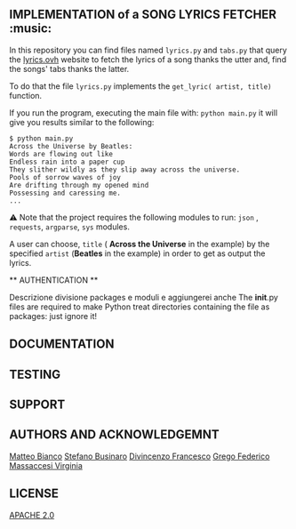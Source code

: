 ## IMPLEMENTATION of a SONG LYRICS FETCHER :music:


In this repository you can find files named ```lyrics.py``` and ```tabs.py``` that query the [lyrics.ovh](https://lyricsovh.docs.apiary.io/#) website to fetch the lyrics of a song thanks the utter and, find the songs' tabs thanks the latter. 


To do that the file ```lyrics.py``` implements the ```get_lyric( artist, title)``` function. 



If you run the program, executing the main file with: ```python main.py``` it will give you results similar to the following: 

```
$ python main.py
Across the Universe by Beatles:
Words are flowing out like 
Endless rain into a paper cup
They slither wildly as they slip away across the universe.
Pools of sorrow waves of joy
Are drifting through my opened mind
Possessing and caressing me.
...
```

:warning: Note that the project requires the following modules to run: ```json``` , ```requests```, ```argparse```, ```sys``` modules. 

A user can choose, ```title``` ( **Across the Universe** in the example) by the specified ```artist``` (**Beatles** in the example) in order to get as output the lyrics.

** AUTHENTICATION **

Descrizione divisione packages e moduli e aggiungerei anche 
The __init__.py files are required to make Python treat directories containing the file as packages: just ignore it!


## DOCUMENTATION

## TESTING

## SUPPORT

## AUTHORS AND ACKNOWLEDGEMNT
[Matteo Bianco](https://github.com/Matteo-Cobian)
[Stefano Businaro](https://github.com/businer)
[Divincenzo Francesco](https://github.com/divi999)
[Grego Federico](https://github.com/Fede2302)
[Massaccesi Virginia](https://github.com/Virginiaemme)

## LICENSE
[APACHE 2.0](https://choosealicense.com/licenses/apache-2.0/)



